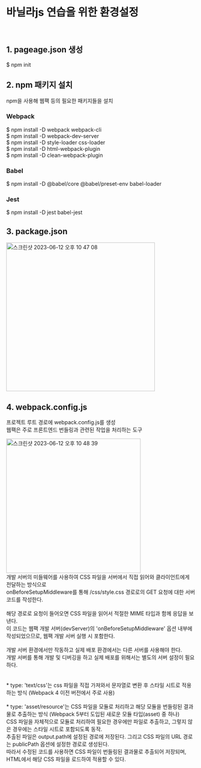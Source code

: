 # 바닐라js 연습을 위한 환경설정
<br>

## 1. pageage.json 생성
$ npm init

## 2. npm 패키지 설치
npm을 사용해 웹팩 등의 필요한 패키지들을 설치
### Webpack
$ npm install -D webpack webpack-cli <br>
$ npm install -D webpack-dev-server <br>
$ npm install -D style-loader css-loader <br>
$ npm install -D html-webpack-plugin <br>
$ npm install -D clean-webpack-plugin <br>

### Babel
$ npm install -D @babel/core @babel/preset-env babel-loader

### Jest
$ npm install -D jest babel-jest

## 3. package.json
<img width="396" alt="스크린샷 2023-06-12 오후 10 47 08" src="https://github.com/whtnqls124578/vanilla.js-defaultSetting/assets/100771469/732ff672-8c09-4bef-9b5f-2db9f41b5b8a">
<br>

## 4. webpack.config.js
프로젝트 루트 경로에 webpack.config.js를 생성 <br>
웹팩은 주로 프론트엔드 번들링과 관련된 작업을 처리하는 도구

<img width="358" alt="스크린샷 2023-06-12 오후 10 48 39" src="https://github.com/whtnqls124578/vanilla.js-defaultSetting/assets/100771469/f80e7ddb-7db9-4e1a-a95d-6953a3810ba0">
<br>
개발 서버의 미들웨어를 사용하여 CSS 파일을 서버에서 직접 읽어와 클라이언트에게 전달하는 방식으로<br>
onBeforeSetupMiddleware를 통해 /css/style.css 경로로의 GET 요청에 대한 서버 코드를 작성한다.<br>
<br>
해당 경로로 요청이 들어오면 CSS 파일을 읽어서 적절한 MIME 타입과 함께 응답을 보낸다.<br>
이 코드는 웹팩 개발 서버(devServer)의 'onBeforeSetupMiddleware' 옵션 내부에 작성되었으므로, 웹팩 개발 서버 실행 시 포함한다.<br>
<br>
개발 서버 환경에서만 작동하고 실제 배포 환경에서는 다른 서버를 사용해야 한다.<br>
개발 서버를 통해 개발 및 디버깅을 하고 실제 배포를 위해서는 별도의 서버 설정이 필요하다.<br>
<br>
<br>
* type: 'text/css'는 css 파일을 직접 가져와서 문자열로 변환 후 스타일 시트로 적용하는 방식 (Webpack 4 이전 버전에서 주로 사용) <br>
<br>
* type: 'asset/resource'는  CSS 파일을 모듈로 처리하고 해당 모듈을 번들링된 결과물로 추출하는 방식 (Webpack 5부터 도입된 새로운 모듈 타입(asset) 중 하나)<br>
  CSS 파일을 자체적으로 모듈로 처리하여 필요한 경우에만 파일로 추출하고, 그렇지 않은 경우에는 스타일 시트로 포함되도록 동작.<br>
  추출된 파일은 output.path에 설정된 경로에 저장된다. 그리고 CSS 파일의 URL 경로는 publicPath 옵션에 설정한 경로로 생성된다.<br>
  따라서 수정된 코드를 사용하면 CSS 파일이 번들링된 결과물로 추출되어 저장되며, HTML에서 해당 CSS 파일을 로드하여 적용할 수 있다.<br>
